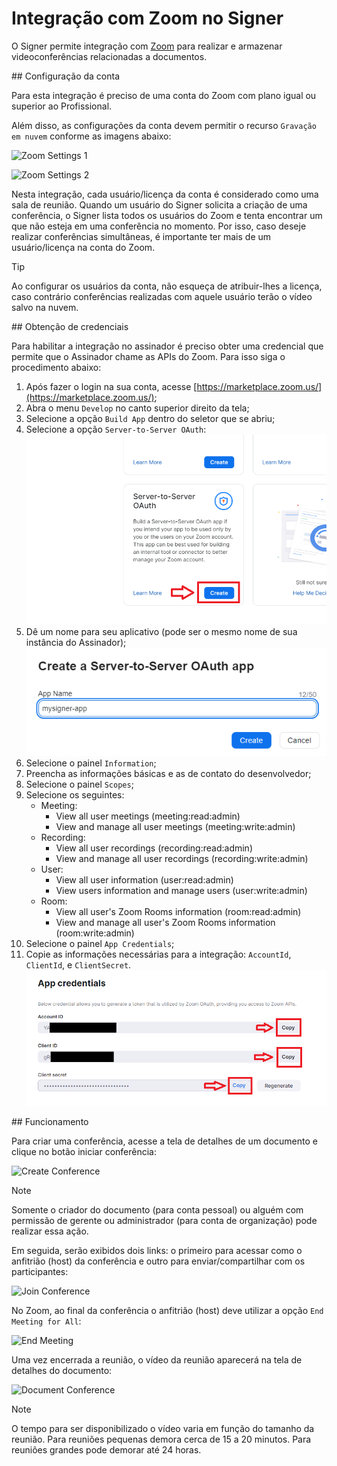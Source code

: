﻿# Integração com Zoom no Signer

O Signer permite integração com [Zoom](https://zoom.us/) para realizar e armazenar videoconferências relacionadas a documentos.

<a name="account-config" />
## Configuração da conta

Para esta integração é preciso de uma conta do Zoom com plano igual ou superior ao Profissional.

Além disso, as configurações da conta devem permitir o recurso `Gravação em nuvem` conforme as imagens abaixo:

![Zoom Settings 1](../images/zoom-rec-settings1.png)

![Zoom Settings 2](../images/zoom-rec-settings2.png)

Nesta integração, cada usuário/licença da conta é considerado como uma sala de reunião. Quando um usuário do Signer solicita a criação
de uma conferência, o Signer lista todos os usuários do Zoom e tenta encontrar um que não esteja em uma conferência no momento. Por
isso, caso deseje realizar conferências simultâneas, é importante ter mais de um usuário/licença na conta do Zoom.

> [!TIP]
> Ao configurar os usuários da conta, não esqueça de atribuir-lhes a licença, caso contrário conferências realizadas
> com aquele usuário terão o vídeo salvo na nuvem.

<a name="credentials" />
## Obtenção de credenciais

Para habilitar a integração no assinador é preciso obter uma credencial que permite que o Assinador chame as APIs do Zoom.
Para isso siga o procedimento abaixo:

1. Após fazer o login na sua conta, acesse [https://marketplace.zoom.us/](https://marketplace.zoom.us/);
1. Abra o menu `Develop` no canto superior direito da tela;
1. Selecione a opção `Build App` dentro do seletor que se abriu;
1. Selecione a opção `Server-to-Server OAuth`:
![Zoom S2S App S2S](../images/zoom-s2s.png)
1. Dê um nome para seu aplicativo (pode ser o mesmo nome de sua instância do Assinador);
![Zoom S2S App Name](../images/zoom-appname.png)
1. Selecione o painel `Information`;
1. Preencha as informações básicas e as de contato do desenvolvedor;
1. Selecione o painel `Scopes`;
1. Selecione os seguintes:
    - Meeting:
        - View all user meetings (meeting:read:admin)
        - View and manage all user meetings (meeting:write:admin)
    - Recording:
        - View all user recordings (recording:read:admin)
        - View and manage all user recordings (recording:write:admin)
    - User:
        - View all user information (user:read:admin)
        - View users information and manage users (user:write:admin)
    - Room:
        - View all user's Zoom Rooms information (room:read:admin)
        - View and manage all user's Zoom Rooms information (room:write:admin)
1. Selecione o painel `App Credentials`;
1. Copie as informações necessárias para a integração: `AccountId`, `ClientId`, e `ClientSecret`.
![Zoom S2S App Credentials](../images/zoom-credentials.png)

<a name="operation" />
## Funcionamento

Para criar uma conferência, acesse a tela de detalhes de um documento e clique no botão iniciar conferência:

![Create Conference](../images/create-conference.png)

> [!NOTE]
> Somente o criador do documento (para conta pessoal) ou alguém com permissão de gerente ou administrador (para conta de organização)
> pode realizar essa ação.

Em seguida, serão exibidos dois links: o primeiro para acessar como o anfitrião (host) da conferência e outro para enviar/compartilhar 
com os participantes:

![Join Conference](../images/join-conference.png)

No Zoom, ao final da conferência o anfitrião (host) deve utilizar a opção `End Meeting for All`:

![End Meeting](../images/end-meeting.png)

Uma vez encerrada a reunião, o vídeo da reunião aparecerá na tela de detalhes do documento: 

![Document Conference](../images/document-conference.png)

> [!NOTE]
> O tempo para ser disponibilizado o vídeo varia em função do tamanho da reunião. Para reuniões pequenas demora cerca de 15 a 20 minutos. 
> Para reuniões grandes pode demorar até 24 horas.
